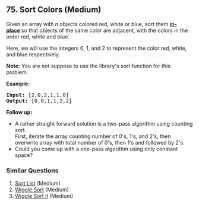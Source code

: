 <!--|This file generated by command(leetcode description); DO NOT EDIT.    |-->
<!--+----------------------------------------------------------------------+-->
<!--|@author    Openset <openset.wang@gmail.com>                           |-->
<!--|@link      https://github.com/openset                                 |-->
<!--|@home      https://github.com/openset/leetcode                        |-->
<!--+----------------------------------------------------------------------+-->

## 75. Sort Colors (Medium)

<p>Given an array with <em>n</em> objects colored red, white or blue, sort them <strong><a href="https://en.wikipedia.org/wiki/In-place_algorithm" target="_blank">in-place</a>&nbsp;</strong>so that objects of the same color are adjacent, with the colors in the order red, white and blue.</p>

<p>Here, we will use the integers 0, 1, and 2 to represent the color red, white, and blue respectively.</p>

<p><strong>Note:</strong>&nbsp;You are not suppose to use the library&#39;s sort function for this problem.</p>

<p><strong>Example:</strong></p>

<pre>
<strong>Input:</strong> [2,0,2,1,1,0]
<strong>Output:</strong> [0,0,1,1,2,2]</pre>

<p><strong>Follow up:</strong></p>

<ul>
	<li>A rather straight forward solution is a two-pass algorithm using counting sort.<br />
	First, iterate the array counting number of 0&#39;s, 1&#39;s, and 2&#39;s, then overwrite array with total number of 0&#39;s, then 1&#39;s and followed by 2&#39;s.</li>
	<li>Could you come up with a&nbsp;one-pass algorithm using only constant space?</li>
</ul>


### Similar Questions
  1. [Sort List](https://github.com/openset/leetcode/tree/master/solution/sort-list) (Medium)
  1. [Wiggle Sort](https://github.com/openset/leetcode/tree/master/solution/wiggle-sort) (Medium)
  1. [Wiggle Sort II](https://github.com/openset/leetcode/tree/master/solution/wiggle-sort-ii) (Medium)
